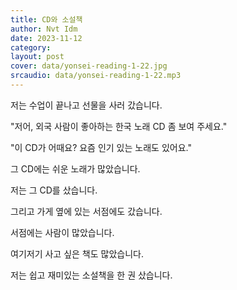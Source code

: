 ```yaml
---
title: CD와 소설책
author: Nvt Idm
date: 2023-11-12
category: 
layout: post
cover: data/yonsei-reading-1-22.jpg
srcaudio: data/yonsei-reading-1-22.mp3
---
```


저는 수업이 끝나고 선물을 사러 갔습니다.

"저어, 외국 사람이 좋아하는 한국 노래 CD 좀 보여 주세요."

"이 CD가 어때요? 요즘 인기 있는 노래도 있어요."

그 CD에는 쉬운 노래가 많았습니다.

저는 그 CD를 샀습니다.

그리고 가게 옆에 있는 서점에도 갔습니다.

서점에는 사람이 많았습니다.

여기저기 사고 싶은 책도 많았습니다.

저는 쉽고 재미있는 소설책을 한 권 샀습니다.